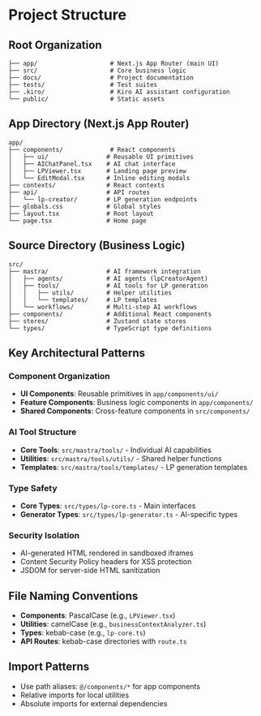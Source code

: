 # Project Structure

## Root Organization
```
├── app/                    # Next.js App Router (main UI)
├── src/                    # Core business logic
├── docs/                   # Project documentation
├── tests/                  # Test suites
├── .kiro/                  # Kiro AI assistant configuration
└── public/                 # Static assets
```

## App Directory (Next.js App Router)
```
app/
├── components/             # React components
│   ├── ui/                # Reusable UI primitives
│   ├── AIChatPanel.tsx    # AI chat interface
│   ├── LPViewer.tsx       # Landing page preview
│   └── EditModal.tsx      # Inline editing modals
├── contexts/              # React contexts
├── api/                   # API routes
│   └── lp-creator/        # LP generation endpoints
├── globals.css            # Global styles
├── layout.tsx             # Root layout
└── page.tsx               # Home page
```

## Source Directory (Business Logic)
```
src/
├── mastra/                # AI framework integration
│   ├── agents/            # AI agents (lpCreatorAgent)
│   ├── tools/             # AI tools for LP generation
│   │   ├── utils/         # Helper utilities
│   │   └── templates/     # LP templates
│   └── workflows/         # Multi-step AI workflows
├── components/            # Additional React components
├── stores/                # Zustand state stores
└── types/                 # TypeScript type definitions
```

## Key Architectural Patterns

### Component Organization
- **UI Components**: Reusable primitives in `app/components/ui/`
- **Feature Components**: Business logic components in `app/components/`
- **Shared Components**: Cross-feature components in `src/components/`

### AI Tool Structure
- **Core Tools**: `src/mastra/tools/` - Individual AI capabilities
- **Utilities**: `src/mastra/tools/utils/` - Shared helper functions
- **Templates**: `src/mastra/tools/templates/` - LP generation templates

### Type Safety
- **Core Types**: `src/types/lp-core.ts` - Main interfaces
- **Generator Types**: `src/types/lp-generator.ts` - AI-specific types

### Security Isolation
- AI-generated HTML rendered in sandboxed iframes
- Content Security Policy headers for XSS protection
- JSDOM for server-side HTML sanitization

## File Naming Conventions
- **Components**: PascalCase (e.g., `LPViewer.tsx`)
- **Utilities**: camelCase (e.g., `businessContextAnalyzer.ts`)
- **Types**: kebab-case (e.g., `lp-core.ts`)
- **API Routes**: kebab-case directories with `route.ts`

## Import Patterns
- Use path aliases: `@/components/*` for app components
- Relative imports for local utilities
- Absolute imports for external dependencies